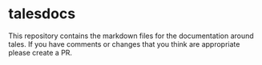 # talesdocs

This repository contains the markdown files for the documentation around tales. If you have comments or changes that you think are appropriate please create a PR.
